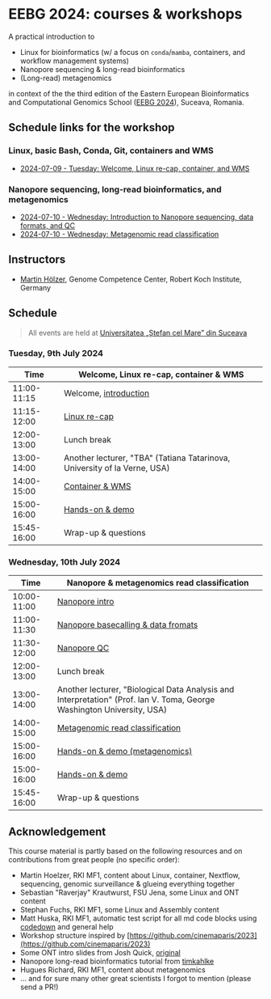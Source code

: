 # EEBG 2024: courses & workshops

A practical introduction to 

* Linux for bioinformatics (w/ a focus on `conda`/`mamba`, containers, and workflow management systems)
* Nanopore sequencing & long-read bioinformatics
* (Long-read) metagenomics

in context of the the third edition of the Eastern European Bioinformatics and Computational Genomics School ([EEBG 2024](https://www.eebgschool.org/)), Suceava, Romania. 

## Schedule links for the workshop

### Linux, basic Bash, Conda, Git, containers and WMS 
* [2024-07-09 - Tuesday: Welcome, Linux re-cap, container, and WMS](#0)  

### Nanopore sequencing, long-read bioinformatics, and metagenomics 
* [2024-07-10 - Wednesday: Introduction to Nanopore sequencing, data formats, and QC](#1)  
* [2024-07-10 - Wednesday: Metagenomic read classification](#1)

## Instructors

* [Martin Hölzer](https://github.com/hoelzer), Genome Competence Center, Robert Koch Institute, Germany

## Schedule

> All events are held at [Universitatea „Ștefan cel Mare” din Suceava](https://usv.ro/)

### <a name="0"></a> Tuesday, 9th July 2024
| Time        | Welcome, Linux re-cap, container & WMS |
| --          | --               |
| 11:00-11:15 | Welcome, [introduction](day-welcome-linux-container-wms/general.md) |
| 11:15-12:00 | [Linux re-cap](day-welcome-linux-container-wms/linux.md) |
| 12:00-13:00 | Lunch break |
| 13:00-14:00 | Another lecturer, "TBA" (Tatiana Tatarinova, University of la Verne, USA) |
| 14:00-15:00 | [Container & WMS](day-welcome-linux-container-wms/container-wms.md) |
| 15:00-16:00 | [Hands-on & demo](day-welcome-linux-container-wms/hands-on.md) |
| 15:45-16:00 | Wrap-up & questions |

### <a name="1"></a> Wednesday, 10th July 2024
| Time        | Nanopore & metagenomics read classification |
| --          | --               |
| 10:00-11:00 | [Nanopore intro](day-nanopore/README.md) |
| 11:00-11:30 | [Nanopore basecalling & data fromats](day-nanopore/README.md) |
| 11:30-12:00 | [Nanopore QC](day-nanopore/README.md) |
| 12:00-13:00 | Lunch break |
| 13:00-14:00 | Another lecturer, "Biological Data Analysis and Interpretation" (Prof. Ian V. Toma, George Washington University, USA) |
| 14:00-15:00 | [Metagenomic read classification](day-metagenomic-classification/README.md) |
| 15:00-16:00 | [Hands-on & demo (metagenomics)](day-nanopore/hands-on-metagenomics.md) |
| 15:00-16:00 | [Hands-on & demo](day-metagenomic-classification/hands-on.md) |
| 15:45-16:00 | Wrap-up & questions |


## Acknowledgement

This course material is partly based on the following resources and on contributions from great people (no specific order):

* Martin Hoelzer, RKI MF1, content about Linux, container, Nextflow, sequencing, genomic surveillance & glueing everything together
* Sebastian "Raverjay" Krautwurst, FSU Jena, some Linux and ONT content
* Stephan Fuchs, RKI MF1, some Linux and Assembly content
* Matt Huska, RKI MF1, automatic test script for all md code blocks using [codedown](https://github.com/earldouglas/codedown) and general help
* Workshop structure inspired by [https://github.com/cinemaparis/2023](https://github.com/cinemaparis/2023)
* Some ONT intro slides from Josh Quick, [original](https://github.com/cinemaparis/2023/blob/main/day1-Tuesday/slides-Quick.pdf)
* Nanopore long-read bioinformatics tutorial from [timkahlke](https://timkahlke.github.io/LongRead_tutorials)
* Hugues Richard, RKI MF1, content about metagenomics
* ... and for sure many other great scientists I forgot to mention (please send a PR!)